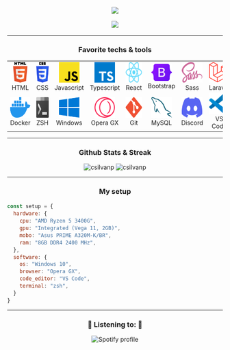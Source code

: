 <p align="center">
   
<img src="https://readme-typing-svg.herokuapp.com?font=Jetbrains+Mono&color=%23FDB927&size=26&center=true&vCenter=true&width=650&lines=Hi%2C+I'm+Cau%C3%A3+Silva!;Front-End+developer;Computer+Science+student"/>
   
</p>

<p align="center">
   <a href="https://www.linkedin.com/in/cauavsilva/"><img src="https://img.shields.io/badge/-Cauã%20Silva-0077B5?style=for-the-badge&logo=Linkedin&logoColor=white"/></a>
</p>
<hr/>

<h3 align="center">Favorite techs & tools</h3>
  <table align="center">
  <tr>
    <td align="center" width="96">
      <img src="./img/html.svg" width="48" height="48" alt="HTML" />
      <br>HTML
    </td>
    <td align="center" width="96">
      <img src="./img/css.svg" width="48" height="48" alt="CSS" />
      <br>CSS
    </td>
    <td align="center" width="96">
      <img src="./img/javascript.svg" width="48" height="48" alt="Javascript" />
      <br>Javascript
    </td>
    <td align="center" width="96">
      <img src="./img/typescript.svg" width="48" height="48" alt="Typescript" />
      <br>Typescript
    </td>
    <td align="center" width="96">
        <img src="./img/react.svg" width="48" height="48" alt="React" />
      <br>React
    </td>
    <td align="center" width="96">
        <img src="./img/bootstrap.svg" width="48" height="40" alt="Bootstrap" />
      <br>Bootstrap
    </td>
    <td align="center" width="96">
        <img src="./img/sass.svg" width="48" height="48" alt="Sass" />
      <br>Sass
    </td>
    <td align="center" width="96">
        <img src="./img/laravel.svg" width="48" height="48" alt="Laravel" />
      <br>Laravel
    </td>
    <td align="center" width="96">
        <img src="./img/php.svg" width="48" height="48" alt="PHP" />
      <br>PHP
    </td>
  </tr>
  <tr>
    <td align="center" width="96"> 
        <img src="./img/docker.svg" width="48" height="48" alt="Docker" />
      <br>Docker
    </td>
    <td align="center" width="96">
        <img src="./img/zsh.svg" width="48" height="48" alt="ZSH" />
      <br>ZSH
    </td>
    <td align="center"  width="96">
        <img src="./img/windows.svg" width="48" height="48" alt="Windows" />
      <br>Windows
    </td>
    <td align="center"  width="96">
        <img src="./img/opera-gx.svg" width="48" height="48" alt="Opera GX" />
      <br>Opera GX
    </td>
    <td align="center" width="96">
        <img src="./img/git.svg" width="48" height="48" alt="Git" />
      <br>Git
    </td>
    <td align="center"  width="96">
        <img src="./img/mysql.svg" width="48" height="48" alt="MySQL" />
      <br>MySQL
    </td>
    <td align="center" width="96">
        <img src="./img/discord.svg" width="48" height="48" alt="Discord" />
      <br>Discord
    </td>
    <td align="center" width="96">
        <img src="./img/vs-code.svg" width="48" height="48" alt="VS Code" />
      <br>VS Code
    </td>
    <td align="center" width="96">
        <img src="./img/wordpress.svg" width="48" height="48" alt="Wordpress" />
      <br>Wordpress
    </td>
  </tr>
</table>
<hr/>

<h3 align="center">Github Stats & Streak</h3>

<p align="center"> 
  <img src="https://github-readme-stats-csilvanp.vercel.app/api?username=csilvanp&count_private=true&show_icons=true&theme=dracula" alt="csilvanp" width="400"/> 
  <img src="https://github-readme-stats-csilvanp.vercel.app/api/top-langs/?username=csilvanp&&langs_count=8&layout=compact&theme=dracula" alt="csilvanp" height="157"/>   
</p>
<hr/>
<h3 align="center">My setup</h3>

  ```js
  const setup = {
    hardware: {
      cpu: "AMD Ryzen 5 3400G",
      gpu: "Integrated (Vega 11, 2GB)",
      mobo: "Asus PRIME A320M-K/BR",
      ram: "8GB DDR4 2400 MHz", 
    },
    software: {
      os: "Windows 10",
      browser: "Opera GX",
      code_editor: "VS Code",
      terminal: "zsh",
    }
  }
  ```
  
<hr/>
<h3 align="center">🎵 Listening to: 🎵</h3>
<p align="center">  
   <img src="https://readme-spotify-status-sooty.vercel.app/api/run-spotify-status" alt="Spotify profile" width="400"/>
<p/>



